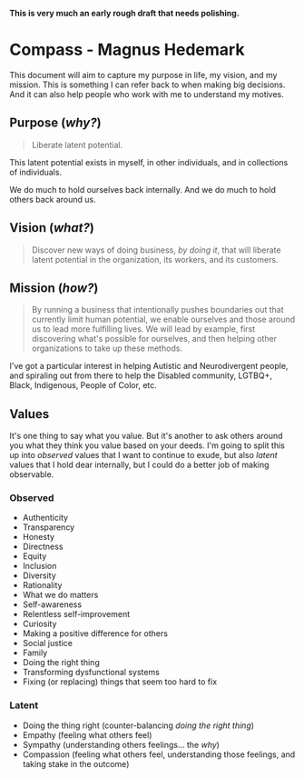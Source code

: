 **This is very much an early rough draft that needs polishing.**

# Compass - Magnus Hedemark

This document will aim to capture my purpose in life, my vision, and my mission. This is something I can refer back to when making big decisions. And it can also help people who work with me to understand my motives.

## Purpose (_why?_)

> Liberate latent potential.

This latent potential exists in myself, in other individuals, and in collections of individuals.

We do much to hold ourselves back internally. And we do much to hold others back around us.

## Vision (_what?_)

> Discover new ways of doing business, _by doing it_, that will liberate latent potential in the organization, its workers, and its customers.

## Mission (_how?_)

> By running a business that intentionally pushes boundaries out that currently limit human potential, we enable ourselves and those around us to lead more fulfilling lives. We will lead by example, first discovering what's possible for ourselves, and then helping other organizations to take up these methods.

I've got a particular interest in helping Autistic and Neurodivergent people, and spiraling out from there to help the Disabled community, LGTBQ+, Black, Indigenous, People of Color, etc.

## Values

It's one thing to say what you value. But it's another to ask others around you what they think you value based on your deeds. I'm going to split this up into _observed_ values that I want to continue to exude, but also _latent_ values that I hold dear internally, but I could do a better job of making observable.

### Observed

- Authenticity
- Transparency
- Honesty
- Directness
- Equity
- Inclusion
- Diversity
- Rationality
- What we do matters
- Self-awareness
- Relentless self-improvement
- Curiosity
- Making a positive difference for others
- Social justice
- Family
- Doing the right thing
- Transforming dysfunctional systems
- Fixing (or replacing) things that seem too hard to fix


### Latent
- Doing the thing right (counter-balancing _doing the right thing_)
- Empathy (feeling what others feel)
- Sympathy (understanding others feelings... the _why_)
- Compassion (feeling what others feel, understanding those feelings, and taking stake in the outcome)
